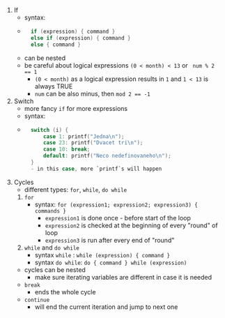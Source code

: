 1. If
	- syntax: 
	- ```c
		if (expression) { command }
		else if (expression) { command }
		else { command }
	- can be nested
	- be careful about logical expressions `(0 < month) < 13` or ` num % 2 == 1`
		- `(0 < month)` as a logical expression results in `1` and `1 < 13` is always TRUE
		- `num` can be also minus, then `mod 2 == -1`
2. Switch
	- more fancy `if` for more expressions
	- syntax:
	- ```c
		switch (i) {
			case 1: printf("Jedna\n");
			case 23: printf("Dvacet tri\n");
			case 10: break;
			default: printf("Neco nedefinovaneho\n");
		}
		- in this case, more `printf`s will happen
3. Cycles
	- different types: `for`, `while`, `do while`
	1. `for`
		- syntax: `for (expression1; expression2; expression3) { commands }`
			- `expression1` is done once - before start of the loop
			- `expression2` is checked at the beginning of every "round" of loop
			- `expression3` is run after every end of "round"
	2. `while` and `do while`
		 - syntax `while` : `while (expression) { command } `
		 - syntax `do while`: `do { command } while (expression)`
	 - cycles can be nested
		 - make sure iterating variables are different in case it is needed
	- `break`
		- ends the whole cycle
	- `continue`
		- will end the current iteration and jump to next one